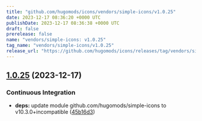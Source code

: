 ```yaml
---
title: "github.com/hugomods/icons/vendors/simple-icons/v1.0.25"
date: 2023-12-17 08:36:20 +0000 UTC
publishDate: 2023-12-17 08:36:38 +0000 UTC
draft: false
prerelease: false
name: "vendors/simple-icons: v1.0.25"
tag_name: "vendors/simple-icons/v1.0.25"
release_url: "https://github.com/hugomods/icons/releases/tag/vendors/simple-icons/v1.0.25"
---
```


## [1.0.25](https://github.com/hugomods/icons/compare/vendors/simple-icons/v1.0.24...vendors/simple-icons/v1.0.25) (2023-12-17)


### Continuous Integration

* **deps:** update module github.com/hugomods/simple-icons to v10.3.0+incompatible ([45b16d3](https://github.com/hugomods/icons/commit/45b16d301fac8f0137c358a0e650491a60002a97))

